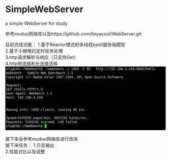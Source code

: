 # SimpleWebServer
a simple WebServer for study

参考muduo网络库以及https://github.com/linyacool/WebServer.git <br>

目前完成功能：
1.基于Reactor模式的多线程epoll服务端模型 <br>
2.基于小根堆的定时任务处理 <br>
3.http请求解析与响应（只支持Get） <br>
4.http短连接和长连接选择 <br>
   ![image](https://github.com/shifangyan/SimpleWebServer/blob/master/%E7%9F%AD%E8%BF%9E%E6%8E%A5%E6%B5%8B%E8%AF%95.png)
             
接下来会参考muduo网络库进行改进 <br>
接下来任务：
1.日志输出 <br>
2.性能对比以及调整 <br>
             
